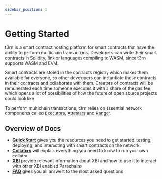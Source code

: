 ```yaml
---
sidebar_position: 1
---
```


# Getting Started

t3rn is a smart contract hosting platform for smart contracts that have the ability to perform multichain transactions.
Developers can write their smart contracts in Solidity, !ink or languages compiling to WASM, since t3rn supports WASM and EVM.

Smart contracts are stored in the contracts registry which makes them available for everyone, so other developers can instantiate these contracts in their contracts and collaborate with them.
Creators of contracts will be [remunerated](about_t3rn/token-economics/tokenomics-inflation#gas-fees) each time someone executes it with a share of the gas fee, which opens a lot of possibilities of how the future of open source projects could look like.

To perform multichain transactions, t3rn relies on essential network components called [Executors](components/executor/executor-overview), [Attesters](components/attester) and [Ranger](components/ranger).


## Overview of Docs

- [**Quick Start**](quickstart) gives you the resources you need to get started.
  testing, deploying, and interacting with smart contracts on the network.
- [**Collators**](collator/intro-collator) will explain everything you need to know to run your own collator
- [**XBI**](integrations) provide relevant information about XBI and how to use it to interact with other XBI enabled Parachains
- [**FAQ**](faq) gives you all answert to the most asked questions







